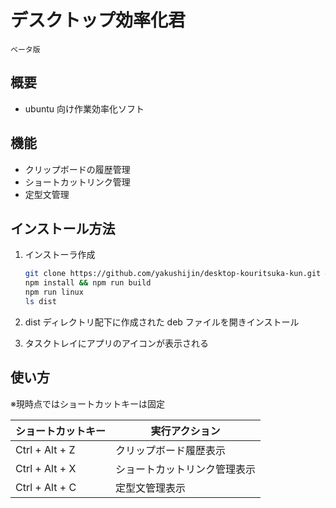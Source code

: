 # デスクトップ効率化君

`ベータ版`

## 概要

- ubuntu 向け作業効率化ソフト

## 機能

- クリップボードの履歴管理
- ショートカットリンク管理
- 定型文管理

## インストール方法

1. インストーラ作成

   ```sh
   git clone https://github.com/yakushijin/desktop-kouritsuka-kun.git && cd desktop-kouritsuka-kun
   npm install && npm run build
   npm run linux
   ls dist
   ```

1. dist ディレクトリ配下に作成された deb ファイルを開きインストール

1. タスクトレイにアプリのアイコンが表示される

## 使い方

※現時点ではショートカットキーは固定

| ショートカットキー | 実行アクション               |
| ------------------ | ---------------------------- |
| Ctrl + Alt + Z     | クリップボード履歴表示       |
| Ctrl + Alt + X     | ショートカットリンク管理表示 |
| Ctrl + Alt + C     | 定型文管理表示               |
